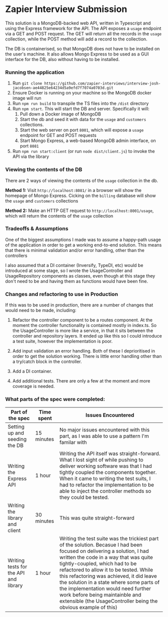# Zapier Interview Submission

This solution is a MongoDB-backed web API, written in Typescript and using the Express framework for the API. The API
exposes a `usage` endpoint via a GET and POST request. The GET will return all the records in the `usage` collection,
while the POST method will add a record to the collection.

The DB is containerised, so that MongoDB does not have to be installed on the user's machine. It also allows Mongo
Express to be used as a GUI interface for the DB, also without having to be installed.

### Running the application

1. Run `git clone https://github.com/zapier-interviews/interview-josh-jacobsen-ae44825e64234d5a9efd7f7074a0703d.git`
2. Ensure Docker is running on your machine so the MongoDB docker image will run
3. Run `npm run build` to transpile the TS files into the `/dist` directory
4. Run `npm start`. This will start the DB and server. Specifically it will:
    1. Pull down a Docker image of MongoDB
    2. Start the db and seed it with data for the `usage` and `customers` collections.
    3. Start the web server on port `8001`, which will expose a `usage` endpoint for GET and POST requests
    4. Start Mongo Express, a web-based MongoDB admin interface, on port `8081`
5. Run `npm run start:client` (or run `node dist/client.js`) to invoke the API via the library

### Viewing the contents of the DB

There are 2 ways of viewing the contents of the `usage` collection in the db.

**Method 1:** Visit `http://localhost:8081/` in a browser will show the homepage of Mongo Express. Cicking on
the `billing` database will show the `usage` and `customers` collections

**Method 2:** Make an HTTP GET request to `http://localhost:8001/usage`, which will return the contents of the `usage`
collection

### Tradeoffs & Assumptions

One of the biggest assumptions I made was to assume a happy-path usage of the application in order to get a working
end-to-end solution. This means that there is minimal validation and/or error handling, other than the controllers

I also assumed that a DI container (Inversify, TypeDI, etc) would be introduced at some stage, so I wrote the
UsageController and UsageRepository components as classes, even though at this stage they don't need to be and having
them as functions would have been fine.

### Changes and refactoring to use in Production

If this was to be used in production, there are a number of changes that would need to be made, including:

1. Refactor the controller component to be a routes component. At the moment the controller functionality is contained
   mostly in index.ts. So the UsageController is more like a service, in that it sits between the controller and
   repository layers. It ended up like this so I could introduce a test suite, however the implementation is poor.

2. Add input validation an error handling. Both of these I deprioritised in order to get the solution working. There is
   little error handling other than a try/catch block in the controller.
3. Add a DI container.
4. Add additional tests. There are only a few at the moment and more coverage is needed.

### What parts of the spec were completed:

| Part of the spec                                      | Time spent        | Issues Encountered                                                                                                                                                                                                                                                                                                                                                                                                                                                                |
|-------------------------------------------------------|-------------------|-----------------------------------------------------------------------------------------------------------------------------------------------------------------------------------------------------------------------------------------------------------------------------------------------------------------------------------------------------------------------------------------------------------------------------------------------------------------------------------|
| Setting up and seeding the DB                         | 15 minutes        | No major issues encountered with this part, as I was able to use a pattern I'm familar with                                                                                                                                                                                                                                                                                                                                                                                       |
| Writing the Express API                               | 1 hour            | Writing the API itself was straight-forward. What I lost sight of while pushing to deliver working software was that I had tightly coupled the components together. When it came to writing the test suits, I had to refactor the implementation to be able to inject the controller methods so they could be tested.                                                                                                                                                             |
| Writing the library and client                        | 30 minutes        | This was quite straight-forward                                                                                                                                                                                                                                                                                                                                                                                                                                                   |
| Writing tests for the API and library | 1 hour | Writing the test suite was the trickiest part of the solution. Becasue I had been focused on delivering a solution, I had written the code in a way that was quite tightly-coupled, which had to be refactored to allow it to be tested. While this refactoring was achieved, it did leave the solution in a state where some parts of the implementation would need further work before being maintainble and extensible (the UsageController being the obvious example of this) |









